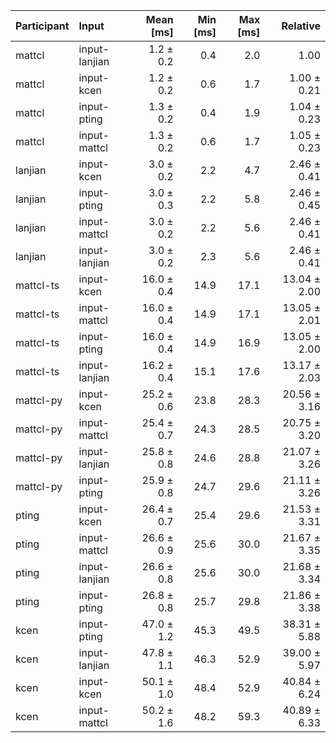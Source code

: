 | Participant | Input | Mean [ms] | Min [ms] | Max [ms] | Relative |
|:---|:---|---:|---:|---:|---:|
| mattcl | input-lanjian | 1.2 ± 0.2 | 0.4 | 2.0 | 1.00 |
| mattcl | input-kcen | 1.2 ± 0.2 | 0.6 | 1.7 | 1.00 ± 0.21 |
| mattcl | input-pting | 1.3 ± 0.2 | 0.4 | 1.9 | 1.04 ± 0.23 |
| mattcl | input-mattcl | 1.3 ± 0.2 | 0.6 | 1.7 | 1.05 ± 0.23 |
| lanjian | input-kcen | 3.0 ± 0.2 | 2.2 | 4.7 | 2.46 ± 0.41 |
| lanjian | input-pting | 3.0 ± 0.3 | 2.2 | 5.8 | 2.46 ± 0.45 |
| lanjian | input-mattcl | 3.0 ± 0.2 | 2.2 | 5.6 | 2.46 ± 0.41 |
| lanjian | input-lanjian | 3.0 ± 0.2 | 2.3 | 5.6 | 2.46 ± 0.41 |
| mattcl-ts | input-kcen | 16.0 ± 0.4 | 14.9 | 17.1 | 13.04 ± 2.00 |
| mattcl-ts | input-mattcl | 16.0 ± 0.4 | 14.9 | 17.1 | 13.05 ± 2.01 |
| mattcl-ts | input-pting | 16.0 ± 0.4 | 14.9 | 16.9 | 13.05 ± 2.00 |
| mattcl-ts | input-lanjian | 16.2 ± 0.4 | 15.1 | 17.6 | 13.17 ± 2.03 |
| mattcl-py | input-kcen | 25.2 ± 0.6 | 23.8 | 28.3 | 20.56 ± 3.16 |
| mattcl-py | input-mattcl | 25.4 ± 0.7 | 24.3 | 28.5 | 20.75 ± 3.20 |
| mattcl-py | input-lanjian | 25.8 ± 0.8 | 24.6 | 28.8 | 21.07 ± 3.26 |
| mattcl-py | input-pting | 25.9 ± 0.8 | 24.7 | 29.6 | 21.11 ± 3.26 |
| pting | input-kcen | 26.4 ± 0.7 | 25.4 | 29.6 | 21.53 ± 3.31 |
| pting | input-mattcl | 26.6 ± 0.9 | 25.6 | 30.0 | 21.67 ± 3.35 |
| pting | input-lanjian | 26.6 ± 0.8 | 25.6 | 30.0 | 21.68 ± 3.34 |
| pting | input-pting | 26.8 ± 0.8 | 25.7 | 29.8 | 21.86 ± 3.38 |
| kcen | input-pting | 47.0 ± 1.2 | 45.3 | 49.5 | 38.31 ± 5.88 |
| kcen | input-lanjian | 47.8 ± 1.1 | 46.3 | 52.9 | 39.00 ± 5.97 |
| kcen | input-kcen | 50.1 ± 1.0 | 48.4 | 52.9 | 40.84 ± 6.24 |
| kcen | input-mattcl | 50.2 ± 1.6 | 48.2 | 59.3 | 40.89 ± 6.33 |
